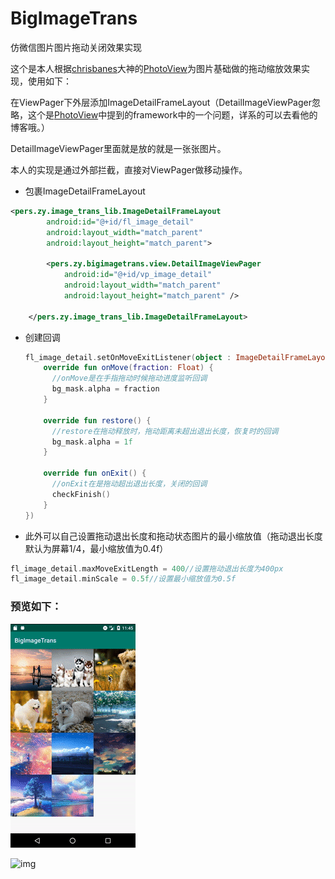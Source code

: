 # BigImageTrans
仿微信图片图片拖动关闭效果实现

这个是本人根据[chrisbanes](https://github.com/chrisbanes)大神的[PhotoView](https://github.com/chrisbanes/PhotoView)为图片基础做的拖动缩放效果实现，使用如下：

在ViewPager下外层添加ImageDetailFrameLayout（DetailImageViewPager忽略，这个是[PhotoView](https://github.com/chrisbanes/PhotoView)中提到的framework中的一个问题，详系的可以去看他的博客哦。）

DetailImageViewPager里面就是放的就是一张张图片。

本人的实现是通过外部拦截，直接对ViewPager做移动操作。

* 包裹ImageDetailFrameLayout

```xml
<pers.zy.image_trans_lib.ImageDetailFrameLayout
        android:id="@+id/fl_image_detail"
        android:layout_width="match_parent"
        android:layout_height="match_parent">

        <pers.zy.bigimagetrans.view.DetailImageViewPager
            android:id="@+id/vp_image_detail"
            android:layout_width="match_parent"
            android:layout_height="match_parent" />

    </pers.zy.image_trans_lib.ImageDetailFrameLayout>
```

* 创建回调

  ```kotlin
  fl_image_detail.setOnMoveExitListener(object : ImageDetailFrameLayout.OnMoveExitListener {
      override fun onMove(fraction: Float) {
        //onMove是在手指拖动时候拖动进度监听回调
        bg_mask.alpha = fraction
      }
  
      override fun restore() {
        //restore在拖动释放时，拖动距离未超出退出长度，恢复时的回调
        bg_mask.alpha = 1f
      }
  
      override fun onExit() {
        //onExit在是拖动超出退出长度，关闭的回调
        checkFinish()
      }
  })
  ```

* 此外可以自己设置拖动退出长度和拖动状态图片的最小缩放值（拖动退出长度默认为屏幕1/4，最小缩放值为0.4f）

```kotlin
fl_image_detail.maxMoveExitLength = 400//设置拖动退出长度为400px
fl_image_detail.minScale = 0.5f//设置最小缩放值为0.5f
```

### 预览如下：

![img](https://github.com/gfzy9876/BigImageTrans/blob/master/preview/preview1.png)

![img](https://github.com/gfzy9876/BigImageTrans/blob/master/preview/preview2.png)